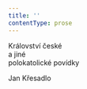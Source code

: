 ```yaml
---
title: ''
contentType: prose
---
```


<section>

Království české  
a jiné  
polokatolické povídky

Jan Křesadlo

</section>
